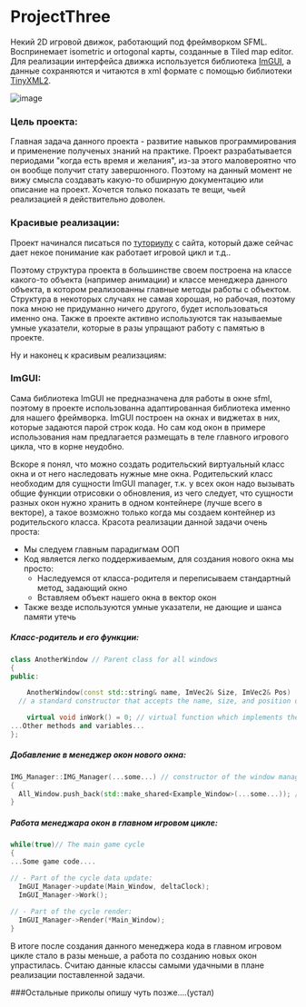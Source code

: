 # ProjectThree
Некий 2D игровой движок, работающий под фреймворком SFML. Воспринемает isometric и ortogonal карты, созданные в Tiled map editor.
Для реализации интерфейса движка используется библиотека [ImGUI](https://github.com/eliasdaler/imgui-sfml), а данные сохраняются и читаются в xml формате с помощью библиотеки [TinyXML2](https://github.com/leethomason/tinyxml2).

![image](https://user-images.githubusercontent.com/57567072/157476781-ce84073d-d0e6-449b-9af3-ba689a18a808.png)

### Цель проекта:
Главная задача данного проекта - развитие навыков программирования и применение полученых знаний на практике. 
Проект разрабатывается периодами "когда есть время и желания", из-за этого маловероятно что он вообще получит стату завершонного.
Поэтому на данный момент не вижу смысла создавать какую-то обширную документацию или описание на проект.
Хочется только показать те вещи, чьей реализацией я действительно доволен.

### Красивые реализации:
Проект начинался писаться по [туториулу](https://kychka-pc.ru/sfml/urok-1-podklyuchenie-biblioteki-k-srede-razrabotki-visual-studio-2013.html) с сайта, который даже сейчас дает некое понимание как работает игровой цикл и т.д..

Поэтому структура проекта в большинстве своем построена на классе какого-то объекта (например анимации) и классе менеджера данного объекта, в котором реализованны главные методы работы с объектом. 
Структура в некоторых случаях не самая хорошая, но рабочая, поэтому пока мною не придуманно ничего другого, будет использоваться именно она.
Также в проекте активно используются так называемые умные указатели, которые в разы упращают работу с памятью в проекте. 

Ну и наконец к красивым реализациям:

### ImGUI:
Сама библиотека ImGUI не предназначена для работы в окне sfml, поэтому в проекте использованна адаптированная библиотека именно для нашего фреймворка.
ImGUI построен на окнах и виджетах в них, которые задаются парой строк кода. Но сам код окон в примере использования нам предлагается размещать в теле главного игрового цикла, что в корне неудобно.

Вскоре я понял, что можно создать родительский виртуальный класс окна и от него наследовать нужные мне окна.
Родительский класс необходим для сущности ImGUI manager, т.к. у всех окон надо вызывать общие функции отрисовки о обновления, из чего следует, что сущности разных окон нужно хранить в одном контейнере (лучше всего в векторе), а такое возможно только когда мы создаем контейнер из родительского класса. 
Красота реализации данной задачи очень проста:
- Мы следуем главным парадигмам ООП
- Код является легко поддерживаемым, для создания нового окна мы просто:
  - Наследуемся от класса-родителя и переписываем стандартный метод, задающий окно
  - Вставляем объект нашего окна в вектор окон
- Также везде используются умные указатели, не дающие и шанса памяти утечь
##### Класс-родитель и его функции:
```c++
class AnotherWindow // Parent class for all windows
{
public:

	AnotherWindow(const std::string& name, ImVec2& Size, ImVec2& Pos) : name_Windows(name), WinSize(Size), WinPos(Pos) {}
  // a standard constructor that accepts the name, size, and position of the window

	virtual void inWork() = 0; // virtual function which implements the functionality of the window
...Other methods and variables...
};
```
##### Добавление в менеджер окон нового окна:
```c++
IMG_Manager::IMG_Manager(...some...) // constructor of the window manager class
{
  All_Window.push_back(std::make_shared<Example_Window>(...some...)); // adding a new window to the window vector
}
```
##### Работа менеджара окон в главном игровом цикле:
```c++
while(true)// The main game cycle
{
...Some game code....

// - Part of the cycle data update:
  ImGUI_Manager->update(Main_Window, deltaClock);
  ImGUI_Manager->Work();
  
// - Part of the cycle render:
  ImGUI_Manager->Render(*Main_Window);
}
```

В итоге после создания данного менеджера кода в главном игровом цикле стало в разы меньше, а работа по созданию новых окон упрастилась.
Считаю данные классы самыми удачными в плане реализации поставленной задачи.

###Остальные приколы опишу чуть позже....(устал)

